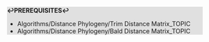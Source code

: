 <div style="margin:2em; background-color: #e0e0e0;">

<strong>↩PREREQUISITES↩</strong>

 * Algorithms/Distance Phylogeny/Trim Distance Matrix_TOPIC
 * Algorithms/Distance Phylogeny/Bald Distance Matrix_TOPIC

</div>

